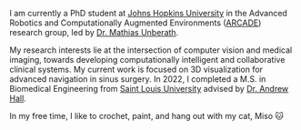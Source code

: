 I am currently a PhD student at [Johns Hopkins University](https://www.cs.jhu.edu/) in the Advanced Robotics and Computationally Augmented Environments ([ARCADE](https://arcade.cs.jhu.edu/)) research group, led by [Dr. Mathias Unberath](https://mathiasunberath.github.io/). 

My research interests lie at the intersection of computer vision and medical imaging, towards developing computationally intelligent and collaborative clinical systems. My current work is focused on 3D visualization for advanced navigation in sinus surgery. In 2022, I completed a M.S. in Biomedical Engineering from [Saint Louis University](https://www.slu.edu/science-and-engineering/academics/biomedical-engineering/index.php) advised by [Dr. Andrew Hall](https://www.slu.edu/science-and-engineering/academics/biomedical-engineering/faculty/hall-andrew.php).

In my free time, I like to crochet, paint, and hang out with my cat, Miso 🐱